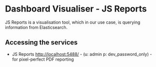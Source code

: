 # Dashboard Visualiser - JS Reports

JS Reports is a visualisation tool, which in our use case, is querying information from Elasticsearch.

## Accessing the services

- JS Reports <http://localhost:5488/> - (u: admin p: dev_password_only) - for pixel-perfect PDF reporting
